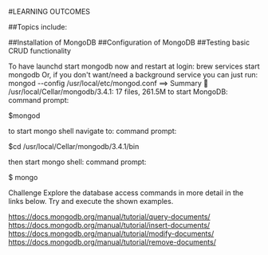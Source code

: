 #LEARNING OUTCOMES

##Topics include:

##Installation of MongoDB
##Configuration of MongoDB
##Testing basic CRUD functionality

To have launchd start mongodb now and restart at login:
  brew services start mongodb
Or, if you don't want/need a background service you can just run:
  mongod --config /usr/local/etc/mongod.conf
==> Summary
🍺  /usr/local/Cellar/mongodb/3.4.1: 17 files, 261.5M
to start MongoDB:
command prompt:

$mongod

to start mongo shell navigate to: 
command prompt:

$cd /usr/local/Cellar/mongodb/3.4.1/bin

then start mongo shell:
command prompt:

$ mongo


Challenge
Explore the database access commands in more detail in the links below. Try and execute the shown examples.

https://docs.mongodb.org/manual/tutorial/query-documents/
https://docs.mongodb.org/manual/tutorial/insert-documents/
https://docs.mongodb.org/manual/tutorial/modify-documents/
https://docs.mongodb.org/manual/tutorial/remove-documents/